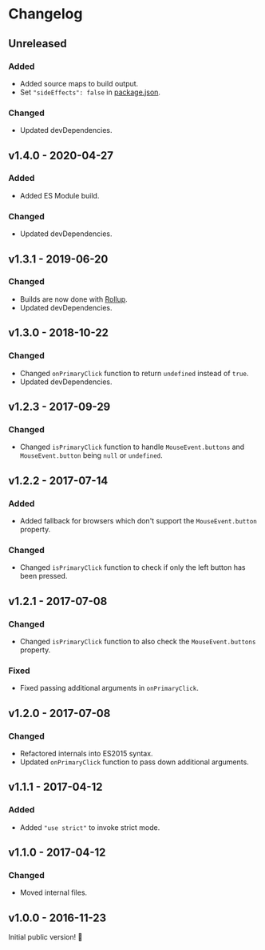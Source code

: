 # Changelog

## Unreleased

### Added

- Added source maps to build output.
- Set `"sideEffects": false` in [package.json](./package.json).

### Changed

- Updated devDependencies.

## v1.4.0 - 2020-04-27

### Added

- Added ES Module build.

### Changed

- Updated devDependencies.

## v1.3.1 - 2019-06-20

### Changed

- Builds are now done with [Rollup](http://rollupjs.org).
- Updated devDependencies.

## v1.3.0 - 2018-10-22

### Changed

- Changed `onPrimaryClick` function to return `undefined` instead of `true`.
- Updated devDependencies.

## v1.2.3 - 2017-09-29

### Changed

- Changed `isPrimaryClick` function to handle `MouseEvent.buttons` and `MouseEvent.button` being `null` or `undefined`.

## v1.2.2 - 2017-07-14

### Added

- Added fallback for browsers which don't support the `MouseEvent.button` property.

### Changed

- Changed `isPrimaryClick` function to check if only the left button has been pressed.

## v1.2.1 - 2017-07-08

### Changed

- Changed `isPrimaryClick` function to also check the `MouseEvent.buttons` property.

### Fixed

- Fixed passing additional arguments in `onPrimaryClick`.

## v1.2.0 - 2017-07-08

### Changed

- Refactored internals into ES2015 syntax.
- Updated `onPrimaryClick` function to pass down additional arguments.

## v1.1.1 - 2017-04-12

### Added

- Added `"use strict"` to invoke strict mode.

## v1.1.0 - 2017-04-12

### Changed

- Moved internal files.

## v1.0.0 - 2016-11-23

Initial public version! :tada:
